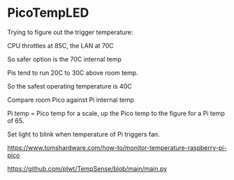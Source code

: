 # PicoTempLED

Trying to figure out the trigger temperature:

CPU throttles at 85C, the LAN at 70C

So safer option is the 70C internal temp

Pis tend to run 20C to 30C above room temp.

So the safest operating temperature is 40C

Compare room Pico against Pi internal temp

Pi temp = Pico temp for a scale, up the Pico temp to the figure for a Pi temp of 65.

Set light to blink when temperature of Pi triggers fan.


https://www.tomshardware.com/how-to/monitor-temperature-raspberry-pi-pico

https://github.com/plwt/TempSense/blob/main/main.py
